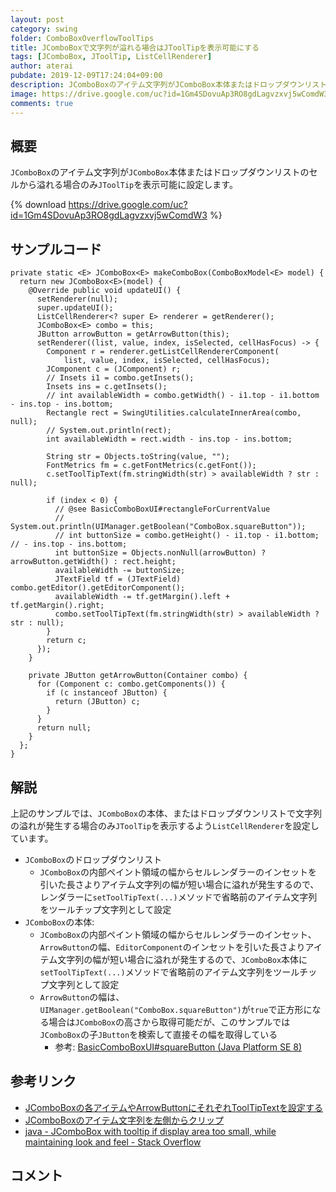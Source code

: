 ```yaml
---
layout: post
category: swing
folder: ComboBoxOverflowToolTips
title: JComboBoxで文字列が溢れる場合はJToolTipを表示可能にする
tags: [JComboBox, JToolTip, ListCellRenderer]
author: aterai
pubdate: 2019-12-09T17:24:04+09:00
description: JComboBoxのアイテム文字列がJComboBox本体またはドロップダウンリストのセルから溢れる場合のみJToolTipを表示可能に設定します。
image: https://drive.google.com/uc?id=1Gm4SDovuAp3RO8gdLagvzxvj5wComdW3
comments: true
---
```

## 概要
`JComboBox`のアイテム文字列が`JComboBox`本体またはドロップダウンリストのセルから溢れる場合のみ`JToolTip`を表示可能に設定します。

{% download https://drive.google.com/uc?id=1Gm4SDovuAp3RO8gdLagvzxvj5wComdW3 %}

## サンプルコード
<pre class="prettyprint"><code>private static &lt;E&gt; JComboBox&lt;E&gt; makeComboBox(ComboBoxModel&lt;E&gt; model) {
  return new JComboBox&lt;E&gt;(model) {
    @Override public void updateUI() {
      setRenderer(null);
      super.updateUI();
      ListCellRenderer&lt;? super E&gt; renderer = getRenderer();
      JComboBox&lt;E&gt; combo = this;
      JButton arrowButton = getArrowButton(this);
      setRenderer((list, value, index, isSelected, cellHasFocus) -&gt; {
        Component r = renderer.getListCellRendererComponent(
            list, value, index, isSelected, cellHasFocus);
        JComponent c = (JComponent) r;
        // Insets i1 = combo.getInsets();
        Insets ins = c.getInsets();
        // int availableWidth = combo.getWidth() - i1.top - i1.bottom - ins.top - ins.bottom;
        Rectangle rect = SwingUtilities.calculateInnerArea(combo, null);
        // System.out.println(rect);
        int availableWidth = rect.width - ins.top - ins.bottom;

        String str = Objects.toString(value, "");
        FontMetrics fm = c.getFontMetrics(c.getFont());
        c.setToolTipText(fm.stringWidth(str) &gt; availableWidth ? str : null);

        if (index &lt; 0) {
          // @see BasicComboBoxUI#rectangleForCurrentValue
          // System.out.println(UIManager.getBoolean("ComboBox.squareButton"));
          // int buttonSize = combo.getHeight() - i1.top - i1.bottom; // - ins.top - ins.bottom;
          int buttonSize = Objects.nonNull(arrowButton) ? arrowButton.getWidth() : rect.height;
          availableWidth -= buttonSize;
          JTextField tf = (JTextField) combo.getEditor().getEditorComponent();
          availableWidth -= tf.getMargin().left + tf.getMargin().right;
          combo.setToolTipText(fm.stringWidth(str) &gt; availableWidth ? str : null);
        }
        return c;
      });
    }

    private JButton getArrowButton(Container combo) {
      for (Component c: combo.getComponents()) {
        if (c instanceof JButton) {
          return (JButton) c;
        }
      }
      return null;
    }
  };
}
</code></pre>

## 解説
上記のサンプルでは、`JComboBox`の本体、またはドロップダウンリストで文字列の溢れが発生する場合のみ`JToolTip`を表示するよう`ListCellRenderer`を設定しています。

- `JComboBox`のドロップダウンリスト
    - `JComboBox`の内部ペイント領域の幅からセルレンダラーのインセットを引いた長さよりアイテム文字列の幅が短い場合に溢れが発生するので、レンダラーに`setToolTipText(...)`メソッドで省略前のアイテム文字列をツールチップ文字列として設定
- `JComboBox`の本体:
    - `JComboBox`の内部ペイント領域の幅からセルレンダラーのインセット、`ArrowButton`の幅、`EditorComponent`のインセットを引いた長さよりアイテム文字列の幅が短い場合に溢れが発生するので、`JComboBox`本体に`setToolTipText(...)`メソッドで省略前のアイテム文字列をツールチップ文字列として設定
    - `ArrowButton`の幅は、`UIManager.getBoolean("ComboBox.squareButton")`が`true`で正方形になる場合は`JComboBox`の高さから取得可能だが、このサンプルでは`JComboBox`の子`JButton`を検索して直接その幅を取得している
        - 参考: [BasicComboBoxUI#squareButton (Java Platform SE 8)](https://docs.oracle.com/javase/jp/8/docs/api/javax/swing/plaf/basic/BasicComboBoxUI.html#squareButton)

<!-- dummy comment line for breaking list -->

## 参考リンク
- [JComboBoxの各アイテムやArrowButtonにそれぞれToolTipTextを設定する](https://ateraimemo.com/Swing/ToolTipInComboBox.html)
- [JComboBoxのアイテム文字列を左側からクリップ](https://ateraimemo.com/Swing/LeftClippedComboBox.html)
- [java - JComboBox with tooltip if display area too small, while maintaining look and feel - Stack Overflow](https://stackoverflow.com/questions/59157543/jcombobox-with-tooltip-if-display-area-too-small-while-maintaining-look-and-fee)

<!-- dummy comment line for breaking list -->

## コメント
